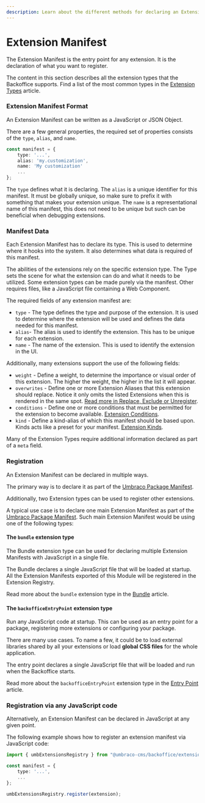 ```yaml
---
description: Learn about the different methods for declaring an Extension Manifest.
---
```


# Extension Manifest

The Extension Manifest is the entry point for any extension. It is the declaration of what you want to register.

The content in this section describes all the extension types that the Backoffice supports. Find a list of the most common types in the [Extension Types](../extension-types/) article.

### Extension Manifest Format

An Extension Manifest can be written as a JavaScript or JSON Object.

There are a few general properties, the required set of properties consists of the `type`, `alias`, and `name`.

```typescript
const manifest = {
    type: '...',
    alias: 'my.customization',
    name: 'My customization'
    ...
};
```

The `type` defines what it is declaring. The `alias` is a unique identifier for this manifest. It must be globally unique, so make sure to prefix it with something that makes your extension unique. The `name` is a representational name of this manifest, this does not need to be unique but such can be beneficial when debugging extensions.

### Manifest Data

Each Extension Manifest has to declare its type. This is used to determine where it hooks into the system. It also determines what data is required of this manifest.

The abilities of the extensions rely on the specific extension type. The Type sets the scene for what the extension can do and what it needs to be utilized. Some extension types can be made purely via the manifest. Other requires files, like a JavaScript file containing a Web Component.

The required fields of any extension manifest are:

* `type` - The type defines the type and purpose of the extension. It is used to determine where the extension will be used and defines the data needed for this manifest.
* `alias`- The alias is used to identify the extension. This has to be unique for each extension.
* `name` - The name of the extension. This is used to identify the extension in the UI.

Additionally, many extensions support the use of the following fields:

* `weight` - Define a weight, to determine the importance or visual order of this extension. The higher the weight, the higher in the list it will appear.
* `overwrites` - Define one or more Extension Aliases that this extension should replace. Notice it only omits the listed Extensions when this is rendered in the same spot. [Read more in Replace, Exclude or Unregister](replace-exclude-or-unregister.md).
* `conditions` - Define one or more conditions that must be permitted for the extension to become available. [Extension Conditions](../extension-conditions/extension-conditions.md).
* `kind` - Define a kind-alias of which this manifest should be based upon. Kinds acts like a preset for your manifest. [Extension Kinds](../extension-kind.md).

Many of the Extension Types require additional information declared as part of a `meta` field.

### Registration

An Extension Manifest can be declared in multiple ways.

The primary way is to declare it as part of the [Umbraco Package Manifest](../../umbraco-package.md).

Additionally, two Extension types can be used to register other extensions.

A typical use case is to declare one main Extension Manifest as part of the [Umbraco Package Manifest](../../umbraco-package.md). Such main Extension Manifest would be using one of the following types:

#### The `bundle` extension type

The Bundle extension type can be used for declaring multiple Extension Manifests with JavaScript in a single file.

The Bundle declares a single JavaScript file that will be loaded at startup. All the Extension Manifests exported of this Module will be registered in the Extension Registry.

Read more about the `bundle` extension type in the [Bundle](../../../extending/extending-overview/extension-registry/bundle.md) article.

#### The `backofficeEntryPoint` extension type

Run any JavaScript code at startup. This can be used as an entry point for a package, registering more extensions or configuring your package.

There are many use cases. To name a few, it could be to load external libraries shared by all your extensions or load **global CSS files** for the whole application.

The entry point declares a single JavaScript file that will be loaded and run when the Backoffice starts.

Read more about the `backofficeEntryPoint` extension type in the [Entry Point](../../../extending/extending-overview/extension-registry/entry-point.md) article.

### Registration via any JavaScript code

Alternatively, an Extension Manifest can be declared in JavaScript at any given point.

The following example shows how to register an extension manifest via JavaScript code:

```typescript
import { umbExtensionsRegistry } from "@umbraco-cms/backoffice/extension-registry"

const manifest = {
    type: '...',
    ...
};

umbExtensionsRegistry.register(extension);
```
